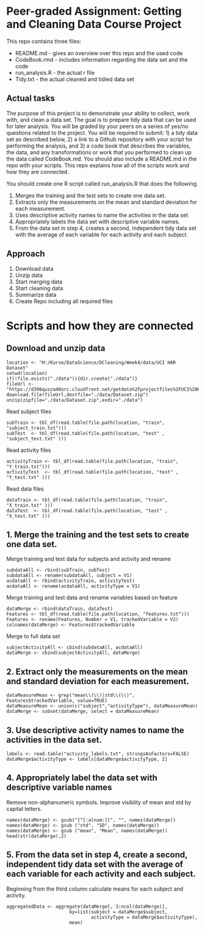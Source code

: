 # Peer-graded Assignment: Getting and Cleaning Data Course Project

This repo contains three files:

* README.md - gives an overview over this repo and the used code
* CodeBook.rmd - includes information regarding the data set and the code
* run_analysis.R - the actual r file
* Tidy.txt - the actual cleaned and tidied data set

## Actual tasks

The purpose of this project is to demonstrate your ability to collect, work with, and clean a data set. The goal is to prepare tidy data that can be used for later analysis. You will be graded by your peers on a series of yes/no questions related to the project. You will be required to submit: 1) a tidy data set as described below, 2) a link to a Github repository with your script for performing the analysis, and 3) a code book that describes the variables, the data, and any transformations or work that you performed to clean up the data called CodeBook.md. You should also include a README.md in the repo with your scripts. This repo explains how all of the scripts work and how they are connected.

You should create one R script called run_analysis.R that does the following.

   1. Merges the training and the test sets to create one data set.
   2. Extracts only the measurements on the mean and standard deviation for each measurement.
   3. Uses descriptive activity names to name the activities in the data set
   4. Appropriately labels the data set with descriptive variable names.
   5. From the data set in step 4, creates a second, independent tidy data set with the average of each variable for each     activity and each subject.
   
## Approach

1. Download data
2. Unzip data
3. Start merging data
4. Start cleaning data
5. Summarize data
6. Create Repo including all required files

# Scripts and how they are connected

## Download and unzip data
```
location <- "H:/Kurse/DataScience/DCleaning/Week4/data/UCI HAR Dataset"
setwd(location)
if(!file.exists("./data")){dir.create("./data")}
fileUrl <- "https://d396qusza40orc.cloudfront.net/getdata%2Fprojectfiles%2FUCI%20HAR%20Dataset.zip"
download.file(fileUrl,destfile="./data/Dataset.zip")
unzip(zipfile="./data/Dataset.zip",exdir="./data")
```

Read subject files
```
subTrain <- tbl_df(read.table(file.path(location, "train", "subject_train.txt")))
subTest  <- tbl_df(read.table(file.path(location, "test" , "subject_test.txt" )))
```
Read activity files
```
activityTrain <- tbl_df(read.table(file.path(location, "train", "Y_train.txt")))
activityTest  <- tbl_df(read.table(file.path(location, "test" , "Y_test.txt" )))
```
Read data files
```
dataTrain <- tbl_df(read.table(file.path(location, "train", "X_train.txt" )))
dataTest  <- tbl_df(read.table(file.path(location, "test" , "X_test.txt" )))
```
## 1. Merge the training and the test sets to create one data set.

Merge training and test data for subjects and activity and rename
```
subdataAll <- rbind(subTrain, subTest)
subdataAll <- rename(subdataAll, subject = V1)
acdataAll <- rbind(activityTrain, activityTest)
acdataAll <- rename(acdataAll, activityType = V1)
```
Merge training and test data and rename variables based on feature
```
dataMerge <- rbind(dataTrain, dataTest)
Features <- tbl_df(read.table(file.path(location, "features.txt")))
Features <- rename(Features, Number = V1, trackedVariable = V2)
colnames(dataMerge) <- Features$trackedVariable
```
Merge to full data set 
```
subjectActivityAll <- cbind(subdataAll, acdataAll)
dataMerge <- cbind(subjectActivityAll, dataMerge)
```
## 2. Extract only the measurements on the mean and standard deviation for each measurement.
```
dataMeasureMean <- grep("mean\\(\\)|std\\(\\)", Features$trackedVariable, value=TRUE) 
dataMeasureMean <- union(c("subject","activityType"), dataMeasureMean)
dataMerge <- subset(dataMerge, select = dataMeasureMean)
```
## 3. Use descriptive activity names to name the activities in the data set.
```
labels <- read.table("activity_labels.txt", stringsAsFactors=FALSE)
dataMerge$activityType <- labels[dataMerge$activityType, 2]
```
## 4. Appropriately label the data set with descriptive variable names

Remove non-alphanumeric symbols.
Improve visiblity of mean and std by capital letters.
```
names(dataMerge) <- gsub("[^[:alnum:]]", "", names(dataMerge))
names(dataMerge) <- gsub ("std", "SD", names(dataMerge))
names(dataMerge) <- gsub ("mean", "Mean", names(dataMerge))
head(str(dataMerge),2)
```
## 5. From the data set in step 4, create a second, independent tidy data set with the average of each variable for each activity and each subject.

Beginning from the third column calculate means for each subject and activity.
```
aggregatedData <- aggregate(dataMerge[, 3:ncol(dataMerge)],
                       by=list(subject = dataMerge$subject, 
                               activityType = dataMerge$activityType),
                       mean)
